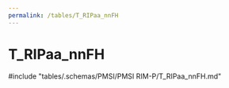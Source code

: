 ```yaml
---
permalink: /tables/T_RIPaa_nnFH
---
```

# T_RIPaa_nnFH

<!-- ATTENTION : Ne pas supprimer ou modifier la ligne ci-dessous -->
#include "tables/.schemas/PMSI/PMSI RIM-P/T_RIPaa_nnFH.md"
<!-- ATTENTION : Ne pas supprimer ou modifier la ligne ci-dessus -->
